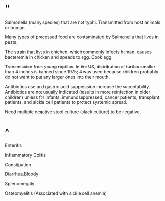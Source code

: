 # "

Salmonella (many species) that are not typhi.
Transmitted from host animals or human.

Many types of processed food are contaminated by Salmonella that lives in pests.

The strain that lives in chichen, which commonly infects human, causes bacteremia in chicken and speads to egg.
Cook egg.

Transmission from young reptiles.
In the US, distribution of turtles smaller than 4 inches is banned since 1975; 4 was used because children probably do not want to put any larger ones into their mouth.

Antibiotics use and gastric acid suppression increase the suceptability.
Antibiotics are not usually indicated (results in more reinfection in older children) unless for infants, immunosuppressed, cancer patients, transplant patients, and sickle cell patients to protect systemic spread.

Need multiple negative stool culture (black culture) to be negative.

# ^

Enteritis

Inflammatory Colitis

Constipation

Diarrhea.Bloody

Splenomegaly

Osteomyelitis
(Associated with sickle cell anemia)
